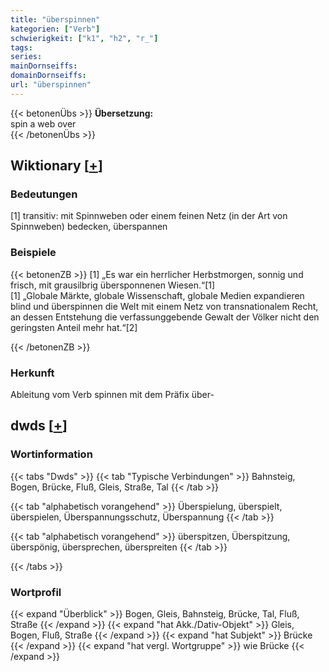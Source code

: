 ```yaml
---
title: "überspinnen"
kategorien: ["Verb"]
schwierigkeit: ["k1", "h2", "r_"]
tags:
series:
mainDornseiffs:
domainDornseiffs:
url: "überspinnen"
---
```


{{< betonenÜbs >}}
**Übersetzung:**  
spin a web over  
{{< /betonenÜbs >}}

## Wiktionary [[+](https://de.wiktionary.org/wiki/überspinnen)]

### Bedeutungen
[1] transitiv: mit Spinnweben oder einem feinen Netz (in der Art von Spinnweben) bedecken, überspannen  

### Beispiele
{{< betonenZB >}}
[1] „Es war ein herrlicher Herbstmorgen, sonnig und frisch, mit grausilbrig übersponnenen Wiesen.“[1]  
[1] „Globale Märkte, globale Wissenschaft, globale Medien expandieren blind und überspinnen die Welt mit einem Netz von transnationalem Recht, an dessen Entstehung die verfassunggebende Gewalt der Völker nicht den geringsten Anteil mehr hat.“[2]  

{{< /betonenZB >}}
### Herkunft
Ableitung vom Verb spinnen mit dem Präfix über-  



## dwds [[+](https://www.dwds.de/wb/überspinnen)]

### Wortinformation
{{< tabs "Dwds" >}}
{{< tab "Typische Verbindungen" >}}
Bahnsteig, Bogen, Brücke, Fluß, Gleis, Straße, Tal
{{< /tab >}}

{{< tab "alphabetisch vorangehend" >}}
Überspielung, überspielt, überspielen, Überspannungsschutz, Überspannung
{{< /tab >}}

{{< tab "alphabetisch vorangehend" >}}
überspitzen, Überspitzung, überspönig, übersprechen, überspreiten
{{< /tab >}}

{{< /tabs >}}

### Wortprofil
{{< expand "Überblick" >}} Bogen, Gleis, Bahnsteig, Brücke, Tal, Fluß, Straße {{< /expand >}}
{{< expand "hat Akk./Dativ-Objekt" >}} Gleis, Bogen, Fluß, Straße {{< /expand >}}
{{< expand "hat Subjekt" >}} Brücke {{< /expand >}}
{{< expand "hat vergl. Wortgruppe" >}} wie Brücke {{< /expand >}}

